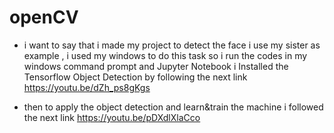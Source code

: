 # openCV
* i want to say that i made my project to detect the face i use my sister as example  , 
i used my windows to do this task so i run the codes in my windows command prompt and Jupyter Notebook i Installed the Tensorflow Object Detection by following the next link https://youtu.be/dZh_ps8gKgs

* then to apply the object detection and learn&train the machine i followed the next link https://youtu.be/pDXdlXlaCco

